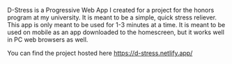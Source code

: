 D-Stress is a Progressive Web App I created for a project for the honors program at my university. It is meant to be a simple, quick stress reliever. This app is only meant to be used for 1-3 minutes at a time. It is meant to be used on mobile as an app downloaded to the homescreen, but it works well in PC web browsers as well.

You can find the project hosted here
https://d-stress.netlify.app/
